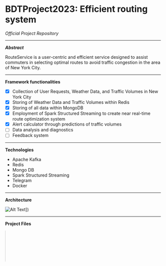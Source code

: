 # BDTProject2023: Efficient routing system
_Official Project Repository_

---

_**Abstract**_

RouteService is a user-centric and efficient service designed to assist commuters in selecting optimal routes to avoid traffic congestion in the area of New York City.

---

**Framework functionalities**

- [x] Collection of User Requests, Weather Data, and Traffic Volumes in New York City
- [x] Storing of Weather Data and Traffic Volumes within Redis
- [x] Storing of all data within MongoDB
- [x] Employment of Spark Structured Streaming to create near real-time route optimization system
- [x] Alert calculator through predictions of traffic volumes
- [ ] Data analysis and diagnostics
- [ ] Feedback system

---

**Technologies**

- Apache Kafka
- Redis
- Mongo DB
- Spark Structured Streaming
- Telegram
- Docker

---

**Architecture**

![Alt Text]([(https://viewer.diagrams.net/?tags=%7B%7D&highlight=FFFFFF&edit=_blank&layers=1&nav=1#G1c2TAtSvP3Cvnkl3Z4EuhmDGIbaVkIuvL)https://viewer.diagrams.net/?tags=%7B%7D&highlight=FFFFFF&edit=_blank&layers=1&nav=1#G1c2TAtSvP3Cvnkl3Z4EuhmDGIbaVkIuvL)])

---

**Project Files**

<div style="border-left: 1px solid #ccc; height: 100px;"></div>
